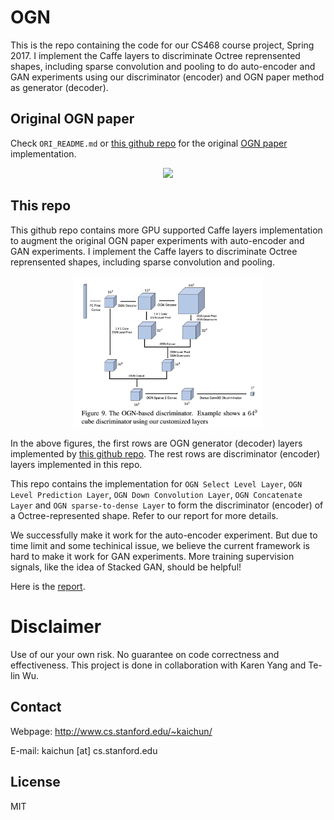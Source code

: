 # OGN

This is the repo containing the code for our CS468 course project, Spring 2017. I implement the Caffe layers to discriminate Octree reprensented shapes, including sparse convolution and pooling to do auto-encoder and GAN experiments using our discriminator (encoder) and OGN paper method as generator (decoder).

## Original OGN paper

Check `ORI_README.md` or [this github repo](https://github.com/lmb-freiburg/ogn) for the original [OGN paper](https://arxiv.org/abs/1703.09438) implementation.

<p align="center"> 
<img src="https://github.com/mtatarchenko/ogn/blob/master/thumbnail.png">
</p>

## This repo

This github repo contains more GPU supported Caffe layers implementation to augment the original OGN paper experiments with auto-encoder and GAN experiments.
I implement the Caffe layers to discriminate Octree reprensented shapes, including sparse convolution and pooling.

<p align="center"> 
<img src="https://github.com/daerduoCarey/ogn/blob/master/teaser.png" width="60%"\>
</p>

In the above figures, the first rows are OGN generator (decoder) layers implemented by [this github repo](https://github.com/lmb-freiburg/ogn). The rest rows are discriminator (encoder) layers implemented in this repo.

This repo contains the implementation for `OGN Select Level Layer`, `OGN Level Prediction Layer`, `OGN Down Convolution Layer`, `OGN Concatenate Layer` and `OGN sparse-to-dense Layer` to form the discriminator (encoder) of a Octree-represented shape. Refer to our report for more details.

We successfully make it work for the auto-encoder experiment. But due to time limit and some techinical issue, we believe the current framework is hard to make it work for GAN experiments. More training supervision signals, like the idea of Stacked GAN, should be helpful!

Here is the [report](http://www.cs.stanford.edu/~kaichun/resume/cs468_project_report.pdf).

# Disclaimer

Use of our your own risk. No guarantee on code correctness and effectiveness.
This project is done in collaboration with Karen Yang and Te-lin Wu.

## Contact
Webpage: http://www.cs.stanford.edu/~kaichun/ 

E-mail: kaichun [at] cs.stanford.edu

## License
MIT

